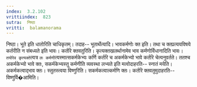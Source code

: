 ```yaml
---
index:  3.2.102
vrittiindex:  823
sutra:  निष्ठा
vritti:  balamanorama 
---
```


निष्ठा। भूते इति धातोरिति चाधिकृतम्। तदाह-- भूतार्थेत्यादि। भावकर्मणोः क्त इति। तथा च क्तप्रत्ययविषये कर्तरीति न संबध्यते इति भावः। कर्तरि क्तवतुरिति। कृत्यक्तखलर्थानामेव भाव कर्मणोर्विधानादिति भावः। `तयोरेव कृत्यक्ते`त्यत्र `लः कर्मणी`त्यस्मात्सकर्मकेभ्यः कर्णि कर्तरि च अकर्मकेभ्यो भावे कर्तरि चेत्यनुवर्तते। ततश्च अकर्मकेभ्यो भावे क्तः, सकर्मकेभ्यस्तु कर्मणीति व्यवस्था लभ्यते इति मत्वोदाहरति-- स्नातं मयेति। अकर्मकत्वाद्भाव क्तः। स्तुतस्त्वया विष्णुरिति। सकर्मकत्वात्कर्मणि क्तः। कर्तरि क्तवतुमुदाहरति-- विष्णुर्वि�आमिति। 

